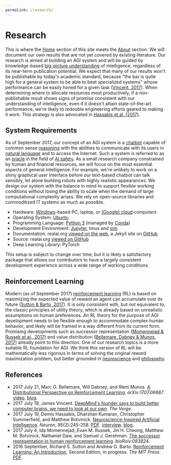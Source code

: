 ```yaml
---
permalink: /research/
---
```

# Research

This is where the [Home](http://realai.org) section of this site meets the [About](http://realai.org/about/) section. We will document our own results that are not yet covered by existing literature. Our research is aimed at building an AGI system and will be guided by knowledge-based [big-picture understanding](http://realai.org/background/) of intelligence, regardless of its near-term publication potential. We expect that many of our results won't be publishable by today's academic standard, because "the bar is quite high for a general system to be able to beat specialized systems" whose performance can be easily honed for a given task ([Vincent, 2017](https://www.theverge.com/2017/7/19/15998610/ai-neuroscience-machine-learning-deepmind-demis-hassabis-interview)). When determining where to allocate resources most productively, if a non-publishable result shows signs of promise consistent with our understanding of intelligence, even if it doesn't attain state-of-the-art performance, we're likely to redouble engineering efforts geared to making it work. This strategy is also advocated in [Hassabis et al. (2017)](http://www.cell.com/neuron/fulltext/S0896-6273(17)30509-3).

## System Requirements

As of September 2017, our concept of an AGI system is a [chatbot](http://realai.org/chatbot/) capable of common sense [reasoning](http://realai.org/reasoning/) with the abilities to communicate with its users in [natural language](http://realai.org/natural-language-processing/) and to access the Internet. Such a system is referred to as an [oracle](http://realai.org/safety/oracle-ai/) in the field of [AI safety](http://realai.org/safety/). As a small research company constrained by human and financial resources, we will focus on the most essential aspects of general intelligence. For example, we're unlikely to work on a shiny graphical user interface before our text-based chatbot can talk sensibly, let alone building robots with highly realistic appearances. We design our system with the balance in mind to support flexible working conditions without losing the ability to scale when the demand of large computational complexity arises. We rely on open-source libraries and commoditized IT systems as much as possible.

* Hardware: [Windows](http://realai.org/course/windows/)-based PC, laptop, or [(Google) cloud](http://realai.org/course/google-cloud-platform/) computers
* Operating System: [Ubuntu](http://realai.org/course/ubuntu/)
* Programming Language: [Python 3](http://realai.org/course/python/) (managed by [Conda](http://realai.org/course/conda/))
* Development Environment: [Jupyter](http://realai.org/course/jupyter/), tmux and [vim](http://realai.org/course/vim/)
* Documentation: realai.org [viewed on the web](http://realai.org/), a Jekyll site on [GitHub](/course/system/github.md)
* Source: realai.org [viewed on GitHub](https://github.com/real-ai/realai.org)
* Deep Learning Library: PyTorch

This setup is subject to change over time, but it is likely a satisfactory package that allows our contributors to have a largely consistent development experience across a wide range of working conditions.

## Reinforcement Learning

Modern (as of September 2017) [reinforcement learning](http://realai.org/course/reinforcement-learning/) (RL) is based on maximizing the expected value of reward an agent can accumulate over its future ([Sutton & Barto, 2017](http://incompleteideas.net/sutton/book/the-book-2nd.html)). It is only consistent with, but *not* equivalent to, the classic principles of utility theory, which is already based on unrealistic assumptions on human preferences. An RL theory for the purpose of AGI development needs to be flexible enough to accommodate complex human behavior, and likely will be framed in a way different from its current form. Promising developments such as successor representation ([Momennejad & Russek et al., 2017](http://www.biorxiv.org/content/early/2017/07/04/083824)) and value distribution ([Bellemare, Dabney & Munos, 2017](https://arxiv.org/abs/1707.06887)) already point to this direction. One of our research topics is a more suitable RL foundation for AGI. We think this version of RL will be mathematically less rigorous in terms of solving the original reward maximization problem, but better grounded in [neuroscience](http://realai.org/background/neuroscience/) and [philosophy](http://realai.org/background/philosophy/).

## References

* 2017 July 21, Marc G. Bellemare, Will Dabney, and Rémi Munos. [A Distributional Perspective on Reinforcement Learning](https://arxiv.org/abs/1707.06887). *arXiv:1707.06887*. [video](http://youtu.be/yFBwyPuO2Vg). [blog](https://deepmind.com/blog/going-beyond-average-reinforcement-learning/).
* 2017 July 19, James Vincent. [DeepMind's founder says to build better computer brains, we need to look at our own](https://www.theverge.com/2017/7/19/15998610/ai-neuroscience-machine-learning-deepmind-demis-hassabis-interview). *The Verge*.
* 2017 July 19, Demis Hassabis, Dharshan Kumaran, Christopher Summerfield, and Matthew Botvinick. [Neuroscience-Inspired Artificial Intelligence](http://www.cell.com/neuron/fulltext/S0896-6273(17)30509-3). *Neuron*, 95(2):245-258. [PDF](https://deepmind.com/documents/113/Neuron.pdf). [interview](https://www.theverge.com/2017/7/19/15998610/ai-neuroscience-machine-learning-deepmind-demis-hassabis-interview). [blog](https://deepmind.com/blog/ai-and-neuroscience-virtuous-circle/).
* 2017 July 4, Ida Momennejad, Evan M. Russek, Jin H. Cheong, Matthew M. Botvinick, Nathaniel Daw, and Samuel J. Gershman. [The successor representation in human reinforcement learning](http://www.biorxiv.org/content/early/2017/07/04/083824). *bioRxiv:083824*.
* 2016 September, Richard S. Sutton and Andrew G. Barto. [Reinforcement Learning: An Introduction](http://incompleteideas.net/sutton/book/the-book-2nd.html), Second Edition, in progress. *The MIT Press*. [PDF](http://incompleteideas.net/sutton/book/bookdraft2016sep.pdf).



